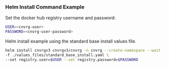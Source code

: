 ### Helm Install Command Example

Set the docker hub registry username and password:

```bash
USER=<cnvrg-user>
PASSWORD=<cnvrg-user-password>
```

Helm install example using the standard base install values file.

```bash
helm install cnvrgv3 cnvrgv3/cnvrg -n cnvrg --create-namespace --wait --timeout 1000s \
-f ./values_files/standard_base_install.yaml \
--set registry.user=$USER --set registry.password=$PASSWORD
```

